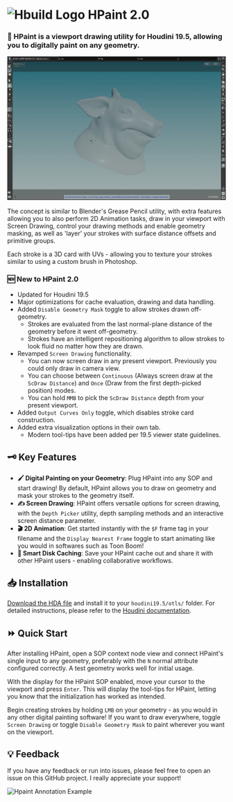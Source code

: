 # <img src="https://static.sidefx.com/images/apple-touch-icon.png" width="25" height="25" alt="Hbuild Logo"> HPaint 2.0 

### 🎨 HPaint is a viewport drawing utility for Houdini 19.5, allowing you to digitally paint on any geometry.

![Hpaint Painting Example](examples/images/hpaint_doc_gif_001.gif)

The concept is similar to Blender's Grease Pencil utility, with extra features allowing you to also perform 2D Animation tasks, draw in your viewport with Screen Drawing, control your drawing methods and enable geometry masking, as well as 'layer' your strokes with surface distance offsets and primitive groups.

Each stroke is a 3D card with UVs - allowing you to texture your strokes similar to using a custom brush in Photoshop.

### 🆕 New to HPaint 2.0
- Updated for Houdini 19.5
- Major optimizations for cache evaluation, drawing and data handling.
- Added `Disable Geometry Mask` toggle to allow strokes drawn off-geometry. 
    - Strokes are evaluated from the last normal-plane distance of the geometry before it went off-geometry.
    - Strokes have an intelligent repositioning algorithm to allow strokes to look fluid no matter how they are drawn.
- Revamped `Screen Drawing` functionality.
    - You can now screen draw in any present viewport. Previously you could only draw in camera view.
    - You can choose between `Continuous` (Always screen draw at the `ScDraw Distance`) and `Once` (Draw from the first depth-picked position) modes.
    - You can hold `MMB` to pick the `ScDraw Distance` depth from your present viewport.
- Added `Output Curves Only` toggle, which disables stroke card construction.
- Added extra visualization options in their own tab.
    - Modern tool-tips have been added per 19.5 viewer state guidelines.

## 🗝️ Key Features
- **🖌️ Digital Painting on your Geometry**: Plug HPaint into any SOP and start drawing! By default, HPaint allows you to draw on geometry and mask your strokes to the geometry itself.
- **✍️ Screen Drawing**: HPaint offers versatile options for screen drawing, with the `Depth Picker` utility, depth sampling methods and an interactive screen distance parameter.
- **🎬 2D Animation**: Get started instantly with the `$F` frame tag in your filename and the `Display Nearest Frame` toggle to start animating like you would in softwares such as Toon Boom!
- **💽 Smart Disk Caching**: Save your HPaint cache out and share it with other HPaint users - enabling collaborative workflows.

## 📥 Installation
[Download the HDA file](otls/aaronsmithtv__hpaint__2.0.hda) and install it to your `houdini19.5/otls/` folder. For detailed instructions, please refer to the [Houdini documentation](https://www.sidefx.com/docs/houdini/assets/install.html).

## ⏩ Quick Start
After installing HPaint, open a SOP context node view and connect HPaint's single input to any geometry, preferably with the `N` normal attribute configured correctly. A test geometry works well for initial usage.

With the display for the HPaint SOP enabled, move your cursor to the viewport and press `Enter`. This will display the tool-tips for HPaint, letting you know that the initialization has worked as intended.

Begin creating strokes by holding `LMB` on your geometry - as you would in any other digital painting software! If you want to draw everywhere, toggle `Screen Drawing` or toggle `Disable Geometry Mask` to paint wherever you want on the viewport.

## 💡 Feedback
If you have any feedback or run into issues, please feel free to open an issue on this GitHub project. I really appreciate your support!

![Hpaint Annotation Example](examples/images/hpaint_doc_gif_003b.gif)
